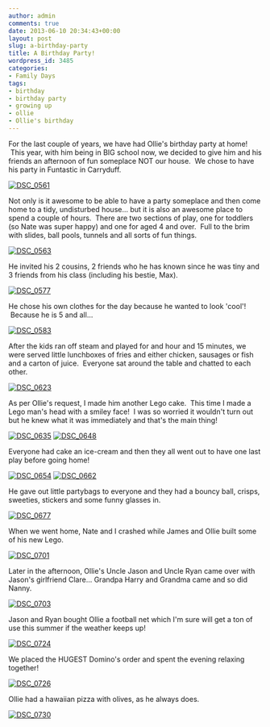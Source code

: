 ```yaml
---
author: admin
comments: true
date: 2013-06-10 20:34:43+00:00
layout: post
slug: a-birthday-party
title: A Birthday Party!
wordpress_id: 3485
categories:
- Family Days
tags:
- birthday
- birthday party
- growing up
- ollie
- Ollie's birthday
---
```


For the last couple of years, we have had Ollie's birthday party at home!  This year, with him being in BIG school now, we decided to give him and his friends an afternoon of fun someplace NOT our house.  We chose to have his party in Funtastic in Carryduff.

[![DSC_0561](http://www.outmumbered.com/wp-content/uploads/2013/06/DSC_0561-e1370884553194-680x1024.jpg)](http://www.outmumbered.com/wp-content/uploads/2013/06/DSC_0561.jpg)

Not only is it awesome to be able to have a party someplace and then come home to a tidy, undisturbed house... but it is also an awesome place to spend a couple of hours.  There are two sections of play, one for toddlers (so Nate was super happy) and one for aged 4 and over.  Full to the brim with slides, ball pools, tunnels and all sorts of fun things.

[![DSC_0563](http://www.outmumbered.com/wp-content/uploads/2013/06/DSC_0563-e1370884553225-680x1024.jpg)](http://www.outmumbered.com/wp-content/uploads/2013/06/DSC_0563.jpg)

He invited his 2 cousins, 2 friends who he has known since he was tiny and 3 friends from his class (including his bestie, Max).

[![DSC_0577](http://www.outmumbered.com/wp-content/uploads/2013/06/DSC_0577-1024x680.jpg)](http://www.outmumbered.com/wp-content/uploads/2013/06/DSC_0577.jpg)

He chose his own clothes for the day because he wanted to look 'cool'!  Because he is 5 and all...

[![DSC_0583](http://www.outmumbered.com/wp-content/uploads/2013/06/DSC_0583-680x1024.jpg)](http://www.outmumbered.com/wp-content/uploads/2013/06/DSC_0583.jpg)

After the kids ran off steam and played for and hour and 15 minutes, we were served little lunchboxes of fries and either chicken, sausages or fish and a carton of juice.  Everyone sat around the table and chatted to each other.

[![DSC_0623](http://www.outmumbered.com/wp-content/uploads/2013/06/DSC_0623-680x1024.jpg)](http://www.outmumbered.com/wp-content/uploads/2013/06/DSC_0623.jpg)

As per Ollie's request, I made him another Lego cake.  This time I made a Lego man's head with a smiley face!  I was so worried it wouldn't turn out but he knew what it was immediately and that's the main thing!

[![DSC_0635](http://www.outmumbered.com/wp-content/uploads/2013/06/DSC_0635-680x1024.jpg)](http://www.outmumbered.com/wp-content/uploads/2013/06/DSC_0635.jpg) [![DSC_0648](http://www.outmumbered.com/wp-content/uploads/2013/06/DSC_0648-680x1024.jpg)](http://www.outmumbered.com/wp-content/uploads/2013/06/DSC_0648.jpg)

Everyone had cake an ice-cream and then they all went out to have one last play before going home!

[![DSC_0654](http://www.outmumbered.com/wp-content/uploads/2013/06/DSC_0654-1024x680.jpg)](http://www.outmumbered.com/wp-content/uploads/2013/06/DSC_0654.jpg) [![DSC_0662](http://www.outmumbered.com/wp-content/uploads/2013/06/DSC_0662-680x1024.jpg)](http://www.outmumbered.com/wp-content/uploads/2013/06/DSC_0662.jpg)

He gave out little partybags to everyone and they had a bouncy ball, crisps, sweeties, stickers and some funny glasses in.

[![DSC_0677](http://www.outmumbered.com/wp-content/uploads/2013/06/DSC_0677-1024x680.jpg)](http://www.outmumbered.com/wp-content/uploads/2013/06/DSC_0677.jpg)

When we went home, Nate and I crashed while James and Ollie built some of his new Lego.

[![DSC_0701](http://www.outmumbered.com/wp-content/uploads/2013/06/DSC_0701-1024x680.jpg)](http://www.outmumbered.com/wp-content/uploads/2013/06/DSC_0701.jpg)

Later in the afternoon, Ollie's Uncle Jason and Uncle Ryan came over with Jason's girlfriend Clare... Grandpa Harry and Grandma came and so did Nanny.

[![DSC_0703](http://www.outmumbered.com/wp-content/uploads/2013/06/DSC_0703-680x1024.jpg)](http://www.outmumbered.com/wp-content/uploads/2013/06/DSC_0703.jpg)

Jason and Ryan bought Ollie a football net which I'm sure will get a ton of use this summer if the weather keeps up!

[![DSC_0724](http://www.outmumbered.com/wp-content/uploads/2013/06/DSC_0724-680x1024.jpg)](http://www.outmumbered.com/wp-content/uploads/2013/06/DSC_0724.jpg)

We placed the HUGEST Domino's order and spent the evening relaxing together!

[![DSC_0726](http://www.outmumbered.com/wp-content/uploads/2013/06/DSC_0726-680x1024.jpg)](http://www.outmumbered.com/wp-content/uploads/2013/06/DSC_0726.jpg)

Ollie had a hawaiian pizza with olives, as he always does.

[![DSC_0730](http://www.outmumbered.com/wp-content/uploads/2013/06/DSC_0730-680x1024.jpg)](http://www.outmumbered.com/wp-content/uploads/2013/06/DSC_0730.jpg)
